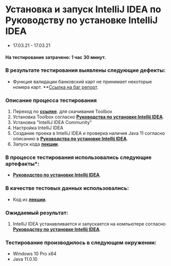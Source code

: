 # Установка и запуск IntelliJ IDEA по  Руководству по установке IntelliJ IDEA
- 17.03.21 - 17.03.21


#### На тестирование затрачено: 1 час 30 минут.

### В результате тестирования выявлены следующие дефекты:

- Функция валидации банковский карт не принимает некоторые номера карт. **[Ссылка на баг репорт](https://github.com/Dmitry-30101990/DZ-1-JAVA/issues/1).


### Описание процесса тестирования

1. Переход по **[ссылке](https://www.jetbrains.com/toolbox/app/)**. для скачивания Toolbox
2. Установка Toolbox согласно **[Руководства по установке Intellij IDEA](https://github.com/netology-code/javaqa-homeworks/blob/master/intro/idea.md)**.
3. Установка  "IntelliJ IDEA Community"
4. Настройка IntelliJ IDEA
5. Создание проека в IntelliJ IDEA и проверка наличия Java 11 согласно описанию в **[Руководства по установке Intellij IDEA](https://github.com/netology-code/javaqa-homeworks/blob/master/intro/idea.md)**.
6. Запуск кода **[лекции](https://github.com/netology-code/javaqa-code/blob/master/1.1_intro/hello-programming/src/Main.java)**.


### В процессе тестирования использовались следующие артефакты*:

- **[Руководство по установке Intellij IDEA](https://github.com/netology-code/javaqa-homeworks/blob/master/intro/idea.md)**.


### В качестве тестовых данных использовались:
- Код из **[лекции](https://github.com/netology-code/javaqa-code/blob/master/1.1_intro/hello-programming/src/Main.java)**.

### Ожидаемый результат:

1. IntelliJ IDEA устанавливается и запускается на компьютере согласно **[Руководству по установке Intellij IDEA](https://github.com/netology-code/javaqa-homeworks/blob/master/intro/idea.md)**.


### Тестирование производилось в следующем окружении:

- Windows 10 Pro x64
- Java 11.0.10